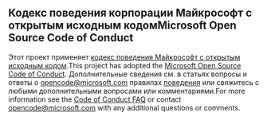 ## <a name="microsoft-open-source-code-of-conduct"></a><span data-ttu-id="a8a4a-101">Кодекс поведения корпорации Майкрософт с открытым исходным кодом</span><span class="sxs-lookup"><span data-stu-id="a8a4a-101">Microsoft Open Source Code of Conduct</span></span>
<span data-ttu-id="a8a4a-102">Этот проект применяет [кодекс поведения Майкрософт с открытым исходным кодом](https://opensource.microsoft.com/codeofconduct/).</span><span class="sxs-lookup"><span data-stu-id="a8a4a-102">This project has adopted the [Microsoft Open Source Code of Conduct](https://opensource.microsoft.com/codeofconduct/).</span></span>
<span data-ttu-id="a8a4a-103">Дополнительные сведения см. в статьях вопросы и ответы о [opencode@microsoft.com](mailto:opencode@microsoft.com) правилах [поведения](https://opensource.microsoft.com/codeofconduct/faq/) или свяжитесь с любыми дополнительными вопросами или комментариями.</span><span class="sxs-lookup"><span data-stu-id="a8a4a-103">For more information see the [Code of Conduct FAQ](https://opensource.microsoft.com/codeofconduct/faq/) or contact [opencode@microsoft.com](mailto:opencode@microsoft.com) with any additional questions or comments.</span></span>